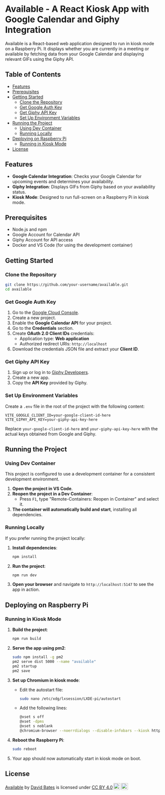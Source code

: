 
# Available - A React Kiosk App with Google Calendar and Giphy Integration

Available is a React-based web application designed to run in kiosk mode on a Raspberry Pi. It displays whether you are currently in a meeting or available by fetching data from your Google Calendar and displaying relevant GIFs using the Giphy API.

## Table of Contents

- [Features](#features)
- [Prerequisites](#prerequisites)
- [Getting Started](#getting-started)
  - [Clone the Repository](#clone-the-repository)
  - [Get Google Auth Key](#get-google-auth-key)
  - [Get Giphy API Key](#get-giphy-api-key)
  - [Set Up Environment Variables](#set-up-environment-variables)
- [Running the Project](#running-the-project)
  - [Using Dev Container](#using-dev-container)
  - [Running Locally](#running-locally)
- [Deploying on Raspberry Pi](#deploying-on-raspberry-pi)
  - [Running in Kiosk Mode](#running-in-kiosk-mode)
- [License](#license)

## Features

- **Google Calendar Integration**: Checks your Google Calendar for upcoming events and determines your availability.
- **Giphy Integration**: Displays GIFs from Giphy based on your availability status.
- **Kiosk Mode**: Designed to run full-screen on a Raspberry Pi in kiosk mode.

## Prerequisites

- Node.js and npm
- Google Account for Calendar API
- Giphy Account for API access
- Docker and VS Code (for using the development container)

## Getting Started

### Clone the Repository

```bash
git clone https://github.com/your-username/available.git
cd available
```

### Get Google Auth Key

1. Go to the [Google Cloud Console](https://console.cloud.google.com/).
2. Create a new project.
3. Enable the **Google Calendar API** for your project.
4. Go to the **Credentials** section.
5. Create **OAuth 2.0 Client IDs** credentials:
   - Application type: **Web application**
   - Authorized redirect URIs: `http://localhost`
6. Download the credentials JSON file and extract your **Client ID**.

### Get Giphy API Key

1. Sign up or log in to [Giphy Developers](https://developers.giphy.com/).
2. Create a new app.
3. Copy the **API Key** provided by Giphy.

### Set Up Environment Variables

Create a `.env` file in the root of the project with the following content:

```env
VITE_GOOGLE_CLIENT_ID=your-google-client-id-here
VITE_GIPHY_API_KEY=your-giphy-api-key-here
```

Replace `your-google-client-id-here` and `your-giphy-api-key-here` with the actual keys obtained from Google and Giphy.

## Running the Project

### Using Dev Container

This project is configured to use a development container for a consistent development environment.

1. **Open the project in VS Code**.
2. **Reopen the project in a Dev Container**:
   - Press `F1`, type "Remote-Containers: Reopen in Container" and select it.
3. **The container will automatically build and start**, installing all dependencies.

### Running Locally

If you prefer running the project locally:

1. **Install dependencies**:

    ```bash
    npm install
    ```

2. **Run the project**:

    ```bash
    npm run dev
    ```

3. **Open your browser** and navigate to `http://localhost:5147` to see the app in action.

## Deploying on Raspberry Pi

### Running in Kiosk Mode

1. **Build the project**:

    ```bash
    npm run build
    ```

2. **Serve the app using pm2**:

    ```bash
    sudo npm install -g pm2
    pm2 serve dist 5000 --name "available"
    pm2 startup
    pm2 save
    ```

3. **Set up Chromium in kiosk mode**:
   - Edit the autostart file:

     ```bash
     sudo nano /etc/xdg/lxsession/LXDE-pi/autostart
     ```

   - Add the following lines:

     ```bash
     @xset s off
     @xset -dpms
     @xset s noblank
     @chromium-browser --noerrdialogs --disable-infobars --kiosk http://localhost:5000
     ```

4. **Reboot the Raspberry Pi**:

    ```bash
    sudo reboot
    ```

5. Your app should now automatically start in kiosk mode on boot.

## License

<p xmlns:cc="http://creativecommons.org/ns#" xmlns:dct="http://purl.org/dc/terms/"><a property="dct:title" rel="cc:attributionURL" href="https://github.com/DavidBates/available">Available</a> by <a rel="cc:attributionURL dct:creator" property="cc:attributionName" href="https://github.com/DavidBates">David Bates</a> is licensed under <a href="https://creativecommons.org/licenses/by/4.0/?ref=chooser-v1" target="_blank" rel="license noopener noreferrer" style="display:inline-block;">CC BY 4.0<img style="height:22px!important;margin-left:3px;vertical-align:text-bottom;" src="https://mirrors.creativecommons.org/presskit/icons/cc.svg?ref=chooser-v1" alt=""><img style="height:22px!important;margin-left:3px;vertical-align:text-bottom;" src="https://mirrors.creativecommons.org/presskit/icons/by.svg?ref=chooser-v1" alt=""></a></p>
